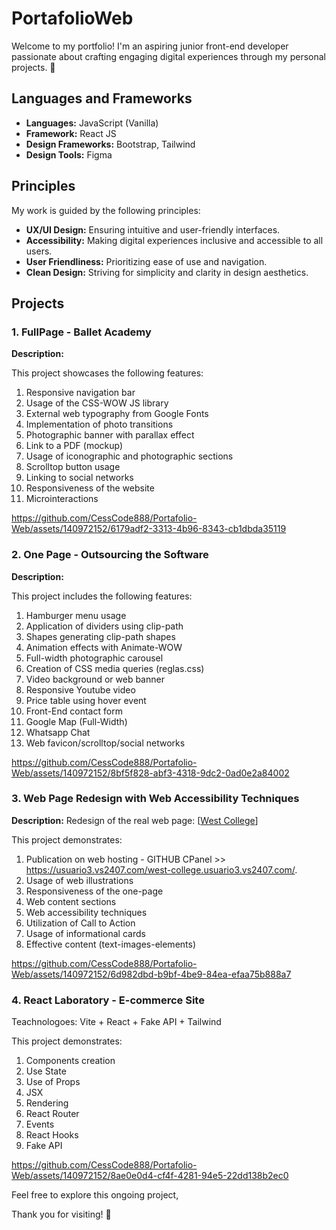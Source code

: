# PortafolioWeb

Welcome to my portfolio! I'm an aspiring junior front-end developer passionate about crafting engaging digital experiences through my personal projects. 🚀

## Languages and Frameworks

- **Languages:** JavaScript (Vanilla)
- **Framework:** React JS
- **Design Frameworks:** Bootstrap, Tailwind
- **Design Tools:** Figma

## Principles

My work is guided by the following principles:

- **UX/UI Design:** Ensuring intuitive and user-friendly interfaces.
- **Accessibility:** Making digital experiences inclusive and accessible to all users.
- **User Friendliness:** Prioritizing ease of use and navigation.
- **Clean Design:** Striving for simplicity and clarity in design aesthetics.


## Projects

### 1. FullPage - Ballet Academy

**Description:** 


This project showcases the following features:

1. Responsive navigation bar
2. Usage of the CSS-WOW JS library
3. External web typography from Google Fonts
4. Implementation of photo transitions
5. Photographic banner with parallax effect
6. Link to a PDF (mockup)
7. Usage of iconographic and photographic sections
8. Scrolltop button usage
9. Linking to social networks
10. Responsiveness of the website
12. Microinteractions

https://github.com/CessCode888/Portafolio-Web/assets/140972152/6179adf2-3313-4b96-8343-cb1dbda35119

### 2. One Page - Outsourcing the Software

**Description:**

This project includes the following features:

1. Hamburger menu usage
2. Application of dividers using clip-path
3. Shapes generating clip-path shapes
4. Animation effects with Animate-WOW
5. Full-width photographic carousel
6. Creation of CSS media queries (reglas.css)
7. Video background or web banner
8. Responsive Youtube video
9. Price table using hover event
10. Front-End contact form
11. Google Map (Full-Width)
12. Whatsapp Chat
13. Web favicon/scrolltop/social networks

https://github.com/CessCode888/Portafolio-Web/assets/140972152/8bf5f828-abf3-4318-9dc2-0ad0e2a84002

### 3. Web Page Redesign with Web Accessibility Techniques

**Description:** Redesign of the real web page: [[West College](http://www.west-college.net/)]

This project demonstrates:

1. Publication on web hosting - GITHUB CPanel >> https://usuario3.vs2407.com/west-college.usuario3.vs2407.com/. 
2. Usage of web illustrations
3. Responsiveness of the one-page
4. Web content sections
5. Web accessibility techniques
6. Utilization of Call to Action
7. Usage of informational cards
8. Effective content (text-images-elements)

https://github.com/CessCode888/Portafolio-Web/assets/140972152/6d982dbd-b9bf-4be9-84ea-efaa75b888a7

### 4. React Laboratory - E-commerce Site

Teachnologoes: Vite + React + Fake API + Tailwind

This project demonstrates:

1. Components creation
2. Use State
3. Use of Props
4. JSX
5. Rendering
6. React Router
7. Events
8. React Hooks
9. Fake API

https://github.com/CessCode888/Portafolio-Web/assets/140972152/8ae0e0d4-cf4f-4281-94e5-22dd138b2ec0

Feel free to explore this ongoing project, 

Thank you for visiting! 🚀
